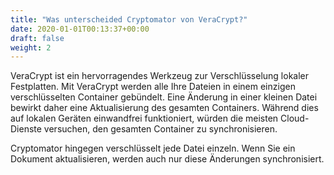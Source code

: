 ```yaml
---
title: "Was unterscheided Cryptomator von VeraCrypt?"
date: 2020-01-01T00:13:37+00:00
draft: false
weight: 2
---
```


VeraCrypt ist ein hervorragendes Werkzeug zur Verschlüsselung lokaler Festplatten. Mit VeraCrypt werden alle Ihre Dateien in einem einzigen verschlüsselten Container gebündelt. Eine Änderung in einer kleinen Datei bewirkt daher eine Aktualisierung des gesamten Containers. Während dies auf lokalen Geräten einwandfrei funktioniert, würden die meisten Cloud-Dienste versuchen, den gesamten Container zu synchronisieren.

Cryptomator hingegen verschlüsselt jede Datei einzeln. Wenn Sie ein Dokument aktualisieren, werden auch nur diese Änderungen synchronisiert.